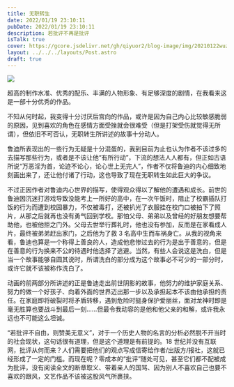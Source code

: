 ```yaml
---
title: 无职转生
date: 2022/01/19 23:10:11
pubDate: 2022/01/19 23:10:11
description: 若批评不再是批评
isTalk: true
cover: https://gcore.jsdelivr.net/gh/qiyuor2/blog-image/img/20210122wuzhizhuansheng.jpeg
layout: ../../../layouts/Post.astro
draft: true
---
```


![](https://gcore.jsdelivr.net/gh/qiyuor2/blog-image/img/20210122wuzhizhuansheng.jpeg)

超高的制作水准、优秀的配乐、丰满的人物形象、有足够深度的剧情，在我看来这是一部十分优秀的作品。

不知从何时起，我变得十分讨厌后宫向的作品，或许是因为自己内心比较敏感脆弱的原因，见到喜欢的角色在感情方面受挫就会很难受（但是打架受伤就觉得无所谓），但依旧不可否认，无职转生所讲述的故事十分动人。

鲁迪所表现出的一些行为无疑是十分混蛋的，我到目前为止也认为作者不该过多的去描写那些行为，或者是不该让他“有所行动”，下流的想法人人都有，但正如古语所说“万恶淫为首，论迹不论心，论心世上无完人”，作者不仅将鲁迪的内心细致地刻画出来了，还让他付诸了行动，这也导致了现在无职转生如此巨大的争议。

不过正因作者对鲁迪内心世界的描写，使得观众得以了解他的遭遇和成长。前世的鲁迪因沉迷打游戏导致没能考上一所好的高中，在一次午饭时，阻止了校霸插队打饭的行为而遭到校园暴力，不仅被毒打，还被扒光了衣服挂在校门口被拍下了照片，从那之后就再也没有勇气回到学校。那怕父母、弟弟以及曾经的好朋友想要帮助他，也被他拒之门外。父母去世举行葬礼时，他也没有参加，反而是在家看成人片，最终被弟弟赶出家门，之后他为了救 3 名高中生而车祸身亡。从我的视角来看，鲁迪也算是一个称得上善良的人，造成他悲惨过去的行为是出于善意的，但是在善意的行为换来不公的待遇时他选择了逃避。当然，有些人会说这是洗白，但是当一个故事能够自圆其说时，所谓洗白的部分成为这个故事必不可少的一部分时，或许它就不该被称作洗白了。

动画的前两部分所讲述的正是鲁迪走出前世阴影的故事，他努力的维护家庭关系、努力的做一个好孩子、向着外面的世界迈出那一步以及承担起本不该由他承担的责任。在家庭即将破裂时将矛盾转移，遇到危险时挺身保护爱丽丝，面对龙神时即是毫无胜算也要战斗到最后一刻……但最令我动容的是他和他父亲的和解，或许我永远也不可能这么坦诚。

“若批评不自由，则赞美无意义”，对于一个历史人物的名言的分析必然脱不开当时的社会现状，这句话很有道理，但是这个道理是有前提的。18 世纪并没有互联网，批评从何而来？人们需要把他们的观点写成信寄给作者/出版方/报社，这就已经形成了一定的门槛。而现在呢？零成本的“批评”随处可见，甚至它们都不配被成为批评，没有阅读全文的断章取义、带着亲人的国骂、因为别人不喜欢自己也要不喜欢的跟风，文艺作品不该被这股风气所裹挟。
